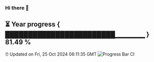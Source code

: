 ### Hi there 👋
⏳ Year progress { ████████████████████████▁▁▁▁▁▁ } 81.49 %
---
⏰ Updated on Fri, 25 Oct 2024 06:11:35 GMT
![Progress Bar CI](https://github.com/Moyi321/Moyi321/workflows/Progress%20Bar%20CI/badge.svg)

